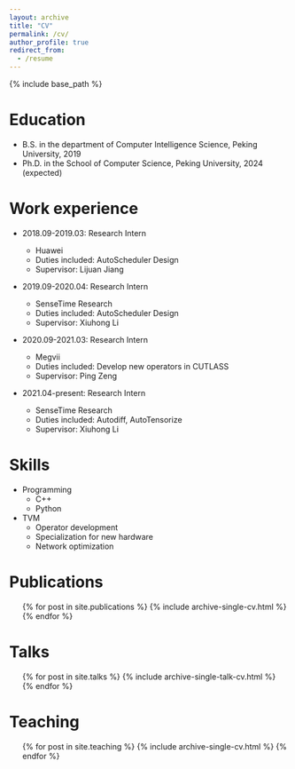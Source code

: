 ```yaml
---
layout: archive
title: "CV"
permalink: /cv/
author_profile: true
redirect_from:
  - /resume
---
```


{% include base_path %}

Education
======
* B.S. in the department of Computer Intelligence Science, Peking University, 2019
* Ph.D. in the School of Computer Science, Peking University, 2024 (expected)

Work experience
======
* 2018.09-2019.03: Research Intern
  * Huawei
  * Duties included: AutoScheduler Design
  * Supervisor: Lijuan Jiang

* 2019.09-2020.04: Research Intern
  * SenseTime Research
  * Duties included: AutoScheduler Design
  * Supervisor: Xiuhong Li

* 2020.09-2021.03: Research Intern
  * Megvii
  * Duties included: Develop new operators in CUTLASS
  * Supervisor: Ping Zeng

* 2021.04-present: Research Intern
  * SenseTime Research
  * Duties included: Autodiff, AutoTensorize
  * Supervisor: Xiuhong Li
  
Skills
======
* Programming
  * C++
  * Python
* TVM
  * Operator development
  * Specialization for new hardware
  * Network optimization

Publications
======
  <ul>{% for post in site.publications %}
    {% include archive-single-cv.html %}
  {% endfor %}</ul>
  
Talks
======
  <ul>{% for post in site.talks %}
    {% include archive-single-talk-cv.html %}
  {% endfor %}</ul>
  
Teaching
======
  <ul>{% for post in site.teaching %}
    {% include archive-single-cv.html %}
  {% endfor %}</ul>
  
<!-- Service
======
* Currently signed in to 43 different slack teams -->
